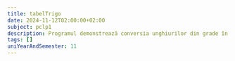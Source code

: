 ```yaml
---
title: tabelTrigo
date: 2024-11-12T02:00:00+02:00
subject: pclp1
description: Programul demonstrează conversia unghiurilor din grade în radiani (folosind `M_PI`) și calculul sinusului acestora. Ilustrează aplicarea funcțiilor trigonometrice pe valori flotante pentru afișarea rezultatelor.
tags: []
uniYearAndSemester: 11
---
```


